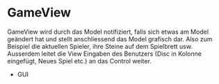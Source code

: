 # GameView
GameView wird durch das Model notifiziert, falls sich etwas am Model 
geändert hat und stellt anschliessend das Model grafisch dar. Also zum 
Beispiel die aktuellen Spieler, ihre Steine auf dem Spielbrett usw. 
Ausserdem leitet die View Eingaben des Benutzers (Disc in Kolonne 
eingefügt, Neues Spiel etc.) an das Control weiter.

  * GUI
